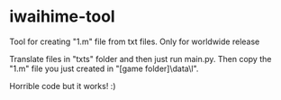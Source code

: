 # iwaihime-tool
Tool for creating "1.m" file from txt files. Only for worldwide release

Translate files in "txts" folder and then just run main.py. Then copy the "1.m" file you just created in "[game folder]\data\l\".

Horrible code but it works! :)
